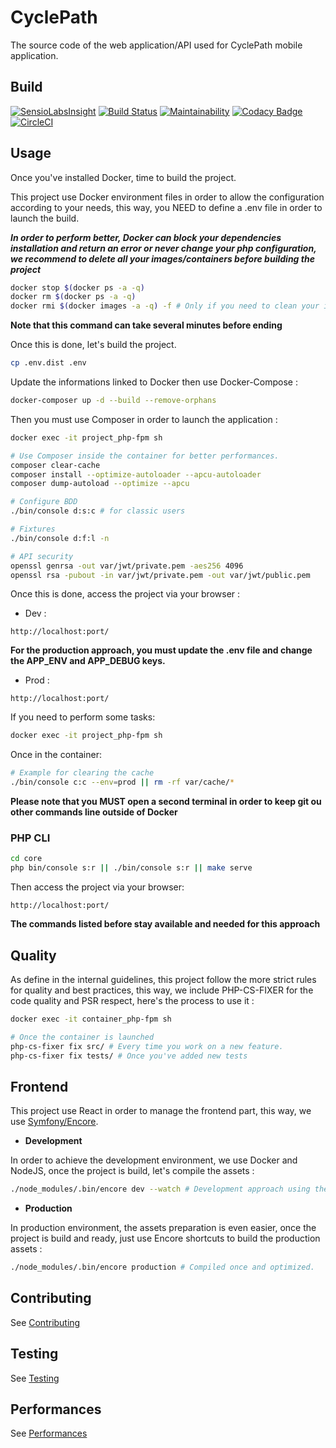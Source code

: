 # CyclePath

The source code of the web application/API used for CyclePath mobile application.

## Build

[![SensioLabsInsight](https://insight.sensiolabs.com/projects/0faa11b9-4b07-4797-824a-731be7f735a3/mini.png)](https://insight.sensiolabs.com/projects/0faa11b9-4b07-4797-824a-731be7f735a3)
[![Build Status](https://travis-ci.org/Guikingone/CyclePath-Symfony.svg?branch=master)](https://travis-ci.org/Guikingone/CyclePath-Symfony)
[![Maintainability](https://api.codeclimate.com/v1/badges/e160414b1e334efc1def/maintainability)](https://codeclimate.com/github/Guikingone/CyclePath-Symfony/maintainability)
[![Codacy Badge](https://api.codacy.com/project/badge/Grade/86e06c6d166f40dd88fef98b6642c7d5)](https://www.codacy.com/app/Guikingone/CyclePath-Symfony?utm_source=github.com&amp;utm_medium=referral&amp;utm_content=Guikingone/CyclePath-Symfony&amp;utm_campaign=Badge_Grade)
[![CircleCI](https://circleci.com/gh/Guikingone/CyclePath-Symfony.svg?style=svg)](https://circleci.com/gh/Guikingone/CyclePath-Symfony)

## Usage

Once you've installed Docker, time to build the project.

This project use Docker environment files in order to allow the configuration according to your needs,
this way, you NEED to define a .env file in order to launch the build.

**_In order to perform better, Docker can block your dependencies installation and return an error
or never change your php configuration, we recommend to delete all your images/containers
before building the project_**

```bash
docker stop $(docker ps -a -q)
docker rm $(docker ps -a -q)
docker rmi $(docker images -a -q) -f # Only if you need to clean your images and containers stored locally.
```

**Note that this command can take several minutes before ending**

Once this is done, let's build the project.

```bash
cp .env.dist .env
```

Update the informations linked to Docker then use Docker-Compose :

```bash
docker-composer up -d --build --remove-orphans
```

Then you must use Composer in order to launch the application :

```bash
docker exec -it project_php-fpm sh

# Use Composer inside the container for better performances.
composer clear-cache
composer install --optimize-autoloader --apcu-autoloader
composer dump-autoload --optimize --apcu

# Configure BDD
./bin/console d:s:c # for classic users

# Fixtures
./bin/console d:f:l -n

# API security
openssl genrsa -out var/jwt/private.pem -aes256 4096
openssl rsa -pubout -in var/jwt/private.pem -out var/jwt/public.pem
```

Once this is done, access the project via your browser :

- Dev :

```
http://localhost:port/
```

**For the production approach, you must update the .env file and change the APP_ENV and APP_DEBUG keys.**

- Prod :

```
http://localhost:port/
```

If you need to perform some tasks:

```bash
docker exec -it project_php-fpm sh
```

Once in the container:

```bash
# Example for clearing the cache
./bin/console c:c --env=prod || rm -rf var/cache/*
```

**Please note that you MUST open a second terminal in order to keep git ou other commands line outside of Docker**

### PHP CLI

```bash
cd core
php bin/console s:r || ./bin/console s:r || make serve
```

Then access the project via your browser:

```
http://localhost:port/
```

**The commands listed before stay available and needed for this approach**

## Quality

As define in the internal guidelines, this project follow the more strict rules for
quality and best practices, this way, we include PHP-CS-FIXER for the code quality and PSR 
respect, here's the process to use it : 

```bash
docker exec -it container_php-fpm sh

# Once the container is launched
php-cs-fixer fix src/ # Every time you work on a new feature.
php-cs-fixer fix tests/ # Once you've added new tests
```

## Frontend

This project use React in order to manage the frontend part, this way, 
we use [Symfony/Encore]('https://symfony.com/doc/current/frontend.html').

- **Development** 

In order to achieve the development environment, we use Docker and NodeJS, once the project is build, let's compile the assets : 

```bash
./node_modules/.bin/encore dev --watch # Development approach using the watcher.
```

- **Production**

In production environment, the assets preparation is even easier, once the project is build and ready, just use
Encore shortcuts to build the production assets : 

```bash
./node_modules/.bin/encore production # Compiled once and optimized.
```

## Contributing

See [Contributing](contributing/contribution.md)

## Testing 

See [Testing](contributing/testing.md)

## Performances

See [Performances](contributing/performances.md)
